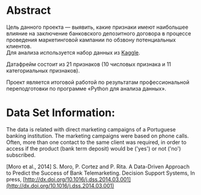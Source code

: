 # Abstract
Цель данного проекта — выявить, какие признаки имеют наибольшее влияние на заключение банковского депозитного договора в процессе проведения маркетинговой кампании по обзвону потенциальных клиентов.  
Для анализа используется набор данных из [Kaggle](https://www.kaggle.com/datasets/henriqueyamahata/bank-marketing/data).  

Датафрейм состоит из 21 признаков (10 числовых признака и 11 категориальных признаков).  

Проект является итоговой работой по результатам профессиональной переподготовки по программе «Python для анализа данных».  

# Data Set Information:
The data is related with direct marketing campaigns of a Portuguese banking institution. The marketing campaigns were based on phone calls. Often, more than one contact to the same client was required, in order to access if the product (bank term deposit) would be ('yes') or not ('no') subscribed. 

[Moro et al., 2014] S. Moro, P. Cortez and P. Rita. A Data-Driven Approach to Predict the Success of Bank Telemarketing. Decision Support Systems, In press, [http://dx.doi.org/10.1016/j.dss.2014.03.001](http://dx.doi.org/10.1016/j.dss.2014.03.001)
